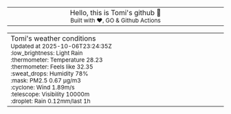 
<div align="center">
<table>
<tbody>
<td align="center">
<img width="2000" height="0"><br>
Hello, this is Tomi's github 👋<br>
<sup>Built with ❤️, GO & Github Actions</sup><br>
<img width="2000" height="0">
</td>
</tbody>
</table>
</div>
<table>
<tbody>
<td align="left">
<img width="2000" height="0"><br>
Tomi's weather conditions<br>
<sup>Updated at 2025-10-06T23:24:35Z</sup><br>
<sup>:low_brightness: Light Rain</sup><br>
<sup>:thermometer: Temperature 28.23 </sup><br>
<sup>:thermometer: Feels like 32.35</sup><br>
<sup>:sweat_drops: Humidity 78%</sup><br>
<sup>:mask: PM2.5 0.67 μg/m3</sup><br>
<sup>:cyclone: Wind 1.89m/s </sup><br>
<sup>:telescope: Visibility 10000m </sup><br>
<sup>:droplet: Rain 0.12mm/last 1h </sup><br>
<img width="2000" height="0">
</td>
<td align="left">
<img width="2000" height="0"><br>
<br>
<img width="2000" height="0">
</td>
</tbody>
</table>
</div>
    